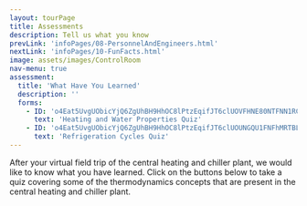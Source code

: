 ```yaml
---
layout: tourPage
title: Assessments
description: Tell us what you know
prevLink: 'infoPages/08-PersonnelAndEngineers.html'
nextLink: 'infoPages/10-FunFacts.html'
image: assets/images/ControlRoom
nav-menu: true
assessment:
  title: 'What Have You Learned'
  description: ''
  forms:
    - ID: 'o4Eat5UvgUObicYjQ6ZgUhBH9HhOC8lPtzEqifJT6clUOVFHNE80NTFNN1RCRjlZMk0zVFpERDJBVC4u'
      text: 'Heating and Water Properties Quiz'
    - ID: 'o4Eat5UvgUObicYjQ6ZgUhBH9HhOC8lPtzEqifJT6clUOUNGQU1FNFhMRTBLREc1RENEOUwyREtLQy4u'
      text: 'Refrigeration Cycles Quiz'
---
```

After your virtual field trip of the central heating and chiller plant, we would like to know
what you have learned. Click on the buttons below to take a quiz covering some of the
thermodynamics concepts that are present in the central heating and chiller plant.
